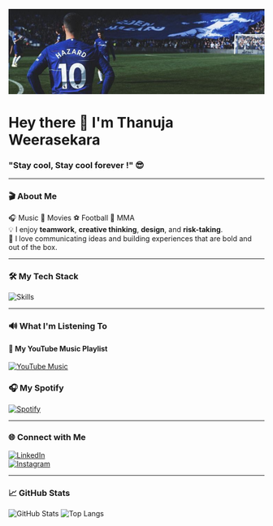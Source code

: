   <p><img src="Eden Hazard.jpeg" alt="Header image" align="center"></p>

<h1 align="left">Hey there 👋 I'm Thanuja Weerasekara</h1>
<h3 align="left">"Stay cool, Stay cool forever !" 😎</h3>

---

### 🎬 About Me

🎧 Music 🎥 Movies ⚽ Football 🥋 MMA  
💡  I enjoy **teamwork**, **creative thinking**, **design**, and **risk-taking**.  
💬 I love communicating ideas and building experiences that are bold and out of the box.  

---

### 🛠️ My Tech Stack

![Skills](https://skillicons.dev/icons?i=js,react,nodejs,express,mongodb,mysql,html,css,python,figma,git,c,java,tailwind,kotlin,scikitlearn,postman,oracle)

---

### 🔊 What I'm Listening To

#### 🎵 **My YouTube Music Playlist**  
[![YouTube Music](https://img.shields.io/badge/-YouTube%20Music-red?style=for-the-badge&logo=youtube&logoColor=white)]([https://youtube.com/@yourchannel/yourplaylist](https://youtube.com/playlist?list=PLnPX3YKx1p_H960objjo4ZezJGT-ng_sK&feature=shared)https://youtube.com/playlist?list=PLnPX3YKx1p_H960objjo4ZezJGT-ng_sK&feature=shared)

### 🎧 My Spotify

[![Spotify](https://img.shields.io/badge/Spotify-1DB954?style=for-the-badge&logo=spotify&logoColor=white)](https://open.spotify.com/user/312ilcb7aui5h2tj4jj5isipxlbu)




---

### 🌐 Connect with Me

[![LinkedIn](https://img.shields.io/badge/LinkedIn-0A66C2?style=for-the-badge&logo=linkedin&logoColor=white)](https://linkedin.com/in/thanujaweerasekara)  
[![Instagram](https://img.shields.io/badge/Instagram-E4405F?style=for-the-badge&logo=instagram&logoColor=white)](https://instagram.com/thanuxj)

---

### 📈 GitHub Stats

![GitHub Stats](https://github-readme-stats.vercel.app/api?username=thanuxj1&show_icons=true&theme=radical)
![Top Langs](https://github-readme-stats.vercel.app/api/top-langs/?username=thanuxj1&layout=compact&theme=radical)
